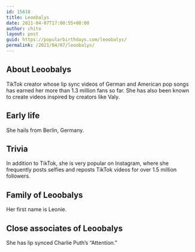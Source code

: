 ```yaml
---
id: 15618
title: Leoobalys
date: 2021-04-07T17:00:55+00:00
author: chito
layout: post
guid: https://popularbirthdays.com/leoobalys/
permalink: /2021/04/07/leoobalys/
---
```

<!--Content-->


          
          
## About Leoobalys



  TikTok creator whose lip sync videos of German and American pop songs has earned her more than 1.3 million fans so far. She has also been known to create videos inspired by creators like Valy. 

                
                
## Early life



  She hails from Berlin, Germany. 

                
                
## Trivia



  In addition to TikTok, she is very popular on Instagram, where she frequently posts selfies and reposts TikTok videos for over 1.5 million followers.  

                
                
## Family of Leoobalys



  Her first name is Leonie. 

                
                
## Close associates of Leoobalys



  She has lip synced Charlie Puth&#8217;s &#8220;Attention.&#8221; 

          
          